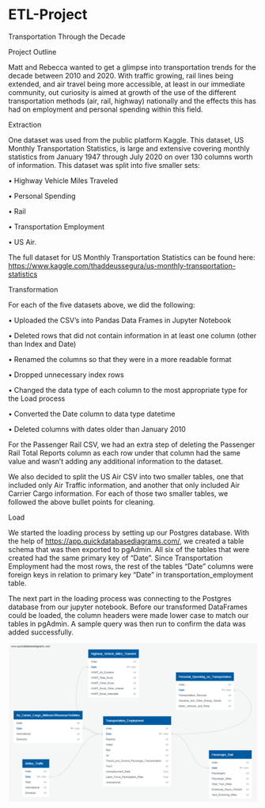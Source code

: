 # ETL-Project
Transportation Through the Decade

Project Outline

Matt and Rebecca wanted to get a glimpse into transportation trends for the decade between 2010 and 2020. With traffic growing, rail lines being extended, and air travel being more accessible, at least in our immediate community, out curiosity is aimed at growth of the use of the different transportation methods (air, rail, highway) nationally and the effects this has had on employment and personal spending within this field. 


Extraction

One dataset was used from the public platform Kaggle. This dataset, US Monthly Transportation Statistics, is large and extensive covering monthly statistics from January 1947 through July 2020 on over 130 columns worth of information. This dataset was split into five smaller sets: 

•	Highway Vehicle Miles Traveled

•	Personal Spending

•	Rail

•	Transportation Employment

•	US Air. 

The full dataset for US Monthly Transportation Statistics can be found here: https://www.kaggle.com/thaddeussegura/us-monthly-transportation-statistics


Transformation

For each of the five datasets above, we did the following:

•	Uploaded the CSV’s into Pandas Data Frames in Jupyter Notebook

•	Deleted rows that did not contain information in at least one column (other than Index and Date)

•	Renamed the columns so that they were in a more readable format

•	Dropped unnecessary index rows

•	Changed the data type of each column to the most appropriate type for the Load process

•	Converted the Date column to data type datetime

•	Deleted columns with dates older than January 2010

For the Passenger Rail CSV, we had an extra step of deleting the Passenger Rail Total Reports column as each row under that column had the same value and wasn’t adding any additional information to the dataset.

We also decided to split the US Air CSV into two smaller tables, one that included only Air Traffic information, and another that only included Air Carrier Cargo information. For each of those two smaller tables, we followed the above bullet points for cleaning.


Load 

We started the loading process by setting up our Postgres database. With the help of https://app.quickdatabasediagrams.com/, we created a table schema that was then exported to pgAdmin. All six of the tables that were created had the same primary key of “Date”. Since Transportation Employment had the most rows, the rest of the tables “Date” columns were foreign keys in relation to primary key “Date” in transportation_employment table. 

The next part in the loading process was connecting to the Postgres database from our jupyter notebook. Before our transformed DataFrames could be loaded, the column headers were made lower case to match our tables in pgAdmin. A sample query was then run to confirm the data was added successfully. 

![ERD](Images/ERD.png)
